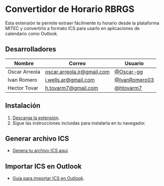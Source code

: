 # Convertidor de Horario RBRGS

Esta extensión te permite extraer fácilmente tu horario desde la plataforma MITEC y convertirlo a formato ICS para usarlo en aplicaciones de calendario como Outlook.

## Desarrolladores

| Nombre         | Correo                        | Usuario         |
| -------------- | ---------------------------- | --------------- |
| Oscar Arreola  | oscar.arreola.jr@gmail.com   | [@Oscar-gg](https://github.com/Oscar-gg)      |
| Ivan Romero    | i.wells.ar@gmail.com         | [@IvanRomero03](https://github.com/IvanRomero03) |
| Hector Tovar   | h.tovarm7@gmail.com          | [@htovarm7](https://github.com/htovarm7)       |

## Instalación

1. [Descarga la extensión](https://drive.google.com/file/d/1XU9DNIdzjOr9ixjm8lxPhOTAw0CpxPJg/view?usp=sharing).
2. Sigue las instrucciones incluidas para instalarla en tu navegador.

## Generar archivo ICS

- [Genera tu archivo ICS aquí](https://drive.google.com/file/d/1gzGVOyGoSQXVhnQb4_fYvcxhdIHpX1XQ/view?usp=sharing).

## Importar ICS en Outlook

- [Guía para importar ICS en Outlook](https://drive.google.com/file/d/1dQ8_2nrA8qEVjEH26M1UHcpf17R77qCA/view?usp=sharing).
